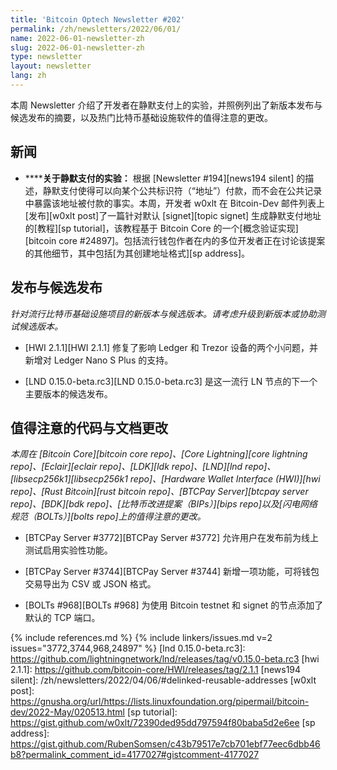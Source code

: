 ```yaml
---
title: 'Bitcoin Optech Newsletter #202'
permalink: /zh/newsletters/2022/06/01/
name: 2022-06-01-newsletter-zh
slug: 2022-06-01-newsletter-zh
type: newsletter
layout: newsletter
lang: zh
---
```

本周 Newsletter 介绍了开发者在静默支付上的实验，并照例列出了新版本发布与候选发布的摘要，以及热门比特币基础设施软件的值得注意的更改。

## 新闻

- **<!--n1-->****关于静默支付的实验：** 根据 [Newsletter #194][news194 silent] 的描述，静默支付使得可以向某个公共标识符（“地址”）付款，而不会在公共记录中暴露该地址被付款的事实。本周，开发者 w0xlt 在 Bitcoin-Dev 邮件列表上[发布][w0xlt post]了一篇针对默认 [signet][topic signet] 生成静默支付地址的[教程][sp tutorial]，该教程基于 Bitcoin Core 的一个[概念验证实现][bitcoin core #24897]。包括流行钱包作者在内的多位开发者正在讨论该提案的其他细节，其中包括[为其创建地址格式][sp address]。

## 发布与候选发布

*针对流行比特币基础设施项目的新版本与候选版本。请考虑升级到新版本或协助测试候选版本。*

- [HWI 2.1.1][HWI 2.1.1] 修复了影响 Ledger 和 Trezor 设备的两个小问题，并新增对 Ledger Nano S Plus 的支持。

- [LND 0.15.0-beta.rc3][LND 0.15.0-beta.rc3] 是这一流行 LN 节点的下一个主要版本的候选发布。

## 值得注意的代码与文档更改

*本周在 [Bitcoin Core][bitcoin core repo]、[Core Lightning][core lightning repo]、[Eclair][eclair repo]、[LDK][ldk repo]、[LND][lnd repo]、[libsecp256k1][libsecp256k1 repo]、[Hardware Wallet Interface (HWI)][hwi repo]、[Rust Bitcoin][rust bitcoin repo]、[BTCPay Server][btcpay server repo]、[BDK][bdk repo]、[比特币改进提案（BIPs）][bips repo]以及[闪电网络规范（BOLTs）][bolts repo]上的值得注意的更改。*

- [BTCPay Server #3772][BTCPay Server #3772] 允许用户在发布前为线上测试启用实验性功能。

- [BTCPay Server #3744][BTCPay Server #3744] 新增一项功能，可将钱包交易导出为 CSV 或 JSON 格式。

- [BOLTs #968][BOLTs #968] 为使用 Bitcoin testnet 和 signet 的节点添加了默认的 TCP 端口。


{% include references.md %}
{% include linkers/issues.md v=2 issues="3772,3744,968,24897" %}
[lnd 0.15.0-beta.rc3]: https://github.com/lightningnetwork/lnd/releases/tag/v0.15.0-beta.rc3
[hwi 2.1.1]: https://github.com/bitcoin-core/HWI/releases/tag/2.1.1
[news194 silent]: /zh/newsletters/2022/04/06/#delinked-reusable-addresses
[w0xlt post]: https://gnusha.org/url/https://lists.linuxfoundation.org/pipermail/bitcoin-dev/2022-May/020513.html
[sp tutorial]: https://gist.github.com/w0xlt/72390ded95dd797594f80baba5d2e6ee
[sp address]: https://gist.github.com/RubenSomsen/c43b79517e7cb701ebf77eec6dbb46b8?permalink_comment_id=4177027#gistcomment-4177027
